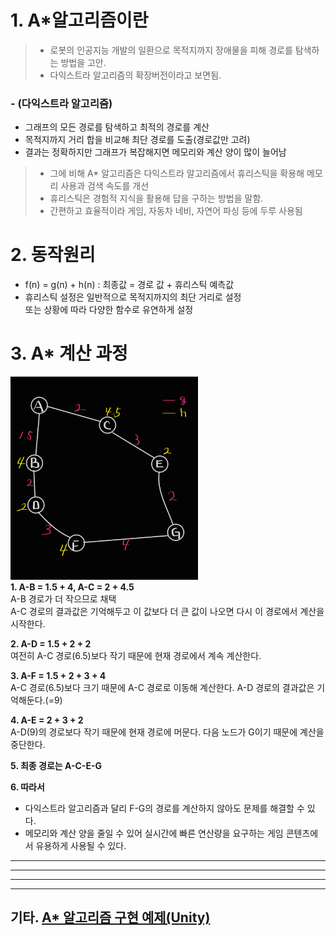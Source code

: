 # 1. A*알고리즘이란
> - 로봇의 인공지능 개발의 일환으로 목적지까지 장애물을 피해 경로를 탐색하는 방법을 고안.
> - 다익스트라 알고리즘의 확장버전이라고 보면됨.

### - (다익스트라 알고리즘)
- 그래프의 모든 경로를 탐색하고 최적의 경로를 계산
- 목적지까지 거리 합을 비교해 최단 경로를 도출(경로값만 고려)
- 결과는 정확하지만 그래프가 복잡해지면 메모리와 계산 양이 많이 늘어남

> - 그에 비해 A* 알고리즘은 다익스트라 알고리즘에서 휴리스틱을 확용해 메모리 사용과 검색 속도를 개선
> - 휴리스틱은 경험적 지식을 활용해 답을 구하는 방법을 말함.
> - 간편하고 효율적이라 게임, 자동차 네비, 자연어 파싱 등에 두루 사용됨

# 2. 동작원리
- f(n) = g(n) + h(n) : 최종값 = 경로 값 + 휴리스틱 예측값
- 휴리스틱 설정은 일반적으로 목적지까지의 최단 거리로 설정   
 또는 상황에 따라 다양한 함수로 유연하게 설정

# 3. A* 계산 과정
<img src="../Images/Astar_1.png" alt="Astar_1" width="300px"></img><br/>
**1. A-B = 1.5 + 4, A-C = 2 + 4.5**  
A-B 경로가 더 작으므로 채택    
A-C 경로의 결과값은 기억해두고 이 값보다 더 큰 값이 나오면 다시 이 경로에서 계산을 시작한다.

**2. A-D = 1.5 + 2 + 2**  
여전히 A-C 경로(6.5)보다 작기 때문에 현재 경로에서 계속 계산한다.

**3. A-F = 1.5 + 2 + 3 + 4**  
A-C 경로(6.5)보다 크기 때문에 A-C 경로로 이동해 계산한다.
A-D 경로의 결과값은 기억해둔다.(=9)

**4. A-E = 2 + 3 + 2**  
A-D(9)의 경로보다 작기 때문에 현재 경로에 머문다.
다음 노드가 G이기 때문에 계산을 중단한다.

**5. 최종 경로는 A-C-E-G**

**6. 따라서**
- 다익스트라 알고리즘과 달리 F-G의 경로를 계산하지 않아도 문제를 해결할 수 있다.
- 메모리와 계산 양을 줄일 수 있어 실시간에 빠른 연산량을 요구하는 게임 콘텐츠에서 유용하게 사용될 수 있다.
---
---
---
---
## 기타. [A* 알고리즘 구현 예제(Unity)](https://github.com/JustDoYoung/Algorithm_Pathfinding)